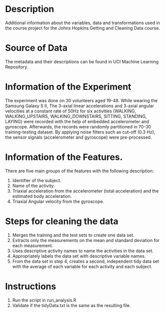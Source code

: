 # Description
Additional information about the variables, data and transformations used in the course project for the Johns Hopkins Getting and Cleaning Data course.

# Source of Data
The metadata and their descriptions can be found in UCI Machine Learning Repository.

# Information of the Experiment
The experiment was done on 30 volunteers aged 19-48. While wearing the Samsung Galaxy S II, The 3-axial linear accelerations and 3-axial angular velocities at a constant rate of 50Hz for six activities (WALKING, WALKING_UPSTAIRS, WALKING_DOWNSTAIRS, SITTING, STANDING, LAYING) were recorded with the help of embedded accelerometer and gyroscope.
Afterwards, the records were randomly partitioned in 70-30 training-testing dataset. By applying noise filters such as cut-off (0.3 Hz), the sensor signals (accelerometer and gyroscope) were pre-processed. 

# Information of the Features.
There are five main groups of the features with the following description:

1. Identifier of the subject.
2. Name of the activity.
3. Triaxial acceleration from the accelerometer (total acceleration) and the estimated body acceleration.
4. Triaxial Angular velocity from the gyroscope.

# Steps for cleaning the data
1. Merges the training and the test sets to create one data set.
2. Extracts only the measurements on the mean and standard deviation for each measurement.
3. Uses descriptive activity names to name the activities in the data set.
4. Appropriately labels the data set with descriptive variable names.
5. From the data set in step 4, creates a second, independent tidy data set with the average of each variable for each activity and each subject.

# Instructions
1. Run the script in run_analysis.R
2. Validate if the tidyData.txt is the same as the resulting file.
